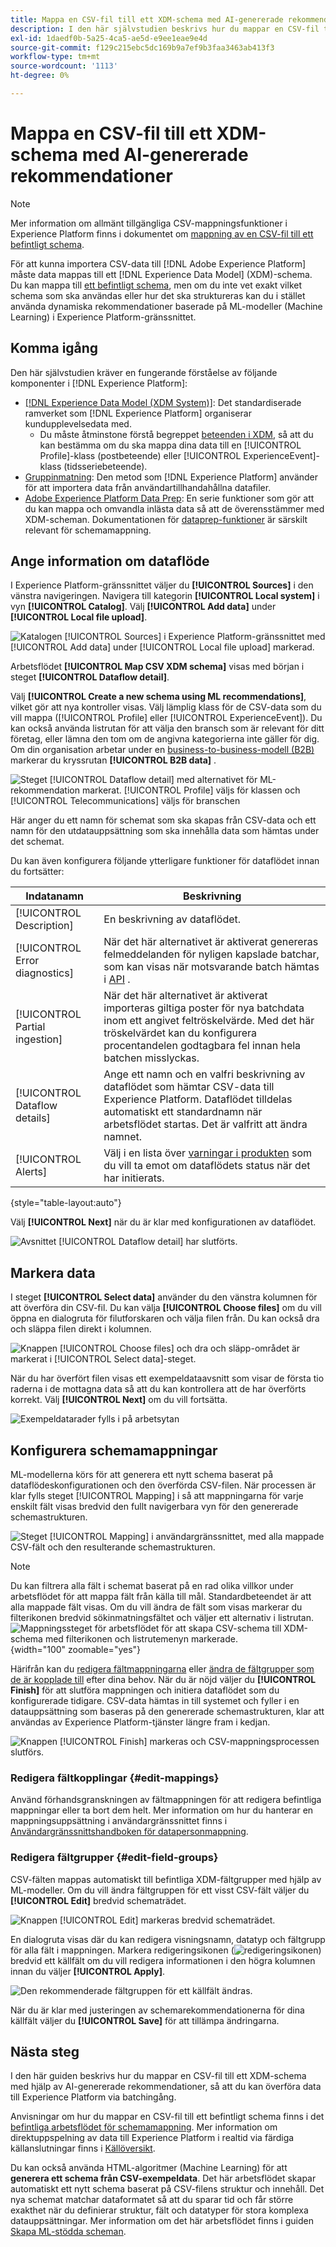 ```yaml
---
title: Mappa en CSV-fil till ett XDM-schema med AI-genererade rekommendationer
description: I den här självstudien beskrivs hur du mappar en CSV-fil till ett XDM-schema med hjälp av AI-genererade rekommendationer.
exl-id: 1daedf0b-5a25-4ca5-ae5d-e9ee1eae9e4d
source-git-commit: f129c215ebc5dc169b9a7ef9b3faa3463ab413f3
workflow-type: tm+mt
source-wordcount: '1113'
ht-degree: 0%

---
```


# Mappa en CSV-fil till ett XDM-schema med AI-genererade rekommendationer

>[!NOTE]
>
>Mer information om allmänt tillgängliga CSV-mappningsfunktioner i Experience Platform finns i dokumentet om [mappning av en CSV-fil till ett befintligt schema](./existing-schema.md).

För att kunna importera CSV-data till [!DNL Adobe Experience Platform] måste data mappas till ett [!DNL Experience Data Model] (XDM)-schema. Du kan mappa till [ett befintligt schema](./existing-schema.md), men om du inte vet exakt vilket schema som ska användas eller hur det ska struktureras kan du i stället använda dynamiska rekommendationer baserade på ML-modeller (Machine Learning) i Experience Platform-gränssnittet.

## Komma igång

Den här självstudien kräver en fungerande förståelse av följande komponenter i [!DNL Experience Platform]:

* [[!DNL Experience Data Model (XDM System)]](../../../xdm/home.md): Det standardiserade ramverket som [!DNL Experience Platform] organiserar kundupplevelsedata med.
   * Du måste åtminstone förstå begreppet [beteenden i XDM](../../../xdm/home.md#data-behaviors), så att du kan bestämma om du ska mappa dina data till en [!UICONTROL Profile]-klass (postbeteende) eller [!UICONTROL ExperienceEvent]-klass (tidsseriebeteende).
* [Gruppinmatning](../../batch-ingestion/overview.md): Den metod som [!DNL Experience Platform] använder för att importera data från användartillhandahållna datafiler.
* [Adobe Experience Platform Data Prep](../../batch-ingestion/overview.md): En serie funktioner som gör att du kan mappa och omvandla inlästa data så att de överensstämmer med XDM-scheman. Dokumentationen för [dataprep-funktioner](../../../data-prep/functions.md) är särskilt relevant för schemamappning.

## Ange information om dataflöde

I Experience Platform-gränssnittet väljer du **[!UICONTROL Sources]** i den vänstra navigeringen. Navigera till kategorin **[!UICONTROL Local system]** i vyn **[!UICONTROL Catalog]**. Välj **[!UICONTROL Add data]** under **[!UICONTROL Local file upload]**.

![Katalogen [!UICONTROL Sources] i Experience Platform-gränssnittet med [!UICONTROL Add data] under [!UICONTROL Local file upload] markerad.](../../images/tutorials/map-csv-recommendations/local-file-upload.png)

Arbetsflödet **[!UICONTROL Map CSV XDM schema]** visas med början i steget **[!UICONTROL Dataflow detail]**.

Välj **[!UICONTROL Create a new schema using ML recommendations]**, vilket gör att nya kontroller visas. Välj lämplig klass för de CSV-data som du vill mappa ([!UICONTROL Profile] eller [!UICONTROL ExperienceEvent]). Du kan också använda listrutan för att välja den bransch som är relevant för ditt företag, eller lämna den tom om de angivna kategorierna inte gäller för dig. Om din organisation arbetar under en [business-to-business-modell (B2B)](../../../xdm/tutorials/relationship-b2b.md) markerar du kryssrutan **[!UICONTROL B2B data]** .

![Steget [!UICONTROL Dataflow detail] med alternativet för ML-rekommendation markerat. [!UICONTROL Profile] väljs för klassen och [!UICONTROL Telecommunications] väljs för branschen &#x200B;](../../images/tutorials/map-csv-recommendations/select-class-and-industry.png)

Här anger du ett namn för schemat som ska skapas från CSV-data och ett namn för den utdatauppsättning som ska innehålla data som hämtas under det schemat.

Du kan även konfigurera följande ytterligare funktioner för dataflödet innan du fortsätter:

| Indatanamn | Beskrivning |
| --- | --- |
| [!UICONTROL Description] | En beskrivning av dataflödet. |
| [!UICONTROL Error diagnostics] | När det här alternativet är aktiverat genereras felmeddelanden för nyligen kapslade batchar, som kan visas när motsvarande batch hämtas i [API](../../batch-ingestion/api-overview.md) . |
| [!UICONTROL Partial ingestion] | När det här alternativet är aktiverat importeras giltiga poster för nya batchdata inom ett angivet feltröskelvärde. Med det här tröskelvärdet kan du konfigurera procentandelen godtagbara fel innan hela batchen misslyckas. |
| [!UICONTROL Dataflow details] | Ange ett namn och en valfri beskrivning av dataflödet som hämtar CSV-data till Experience Platform. Dataflödet tilldelas automatiskt ett standardnamn när arbetsflödet startas. Det är valfritt att ändra namnet. |
| [!UICONTROL Alerts] | Välj i en lista över [varningar i produkten](../../../observability/alerts/overview.md) som du vill ta emot om dataflödets status när det har initierats. |

{style="table-layout:auto"}

Välj **[!UICONTROL Next]** när du är klar med konfigurationen av dataflödet.

![Avsnittet [!UICONTROL Dataflow detail] har slutförts.](../../images/tutorials/map-csv-recommendations/dataflow-detail-complete.png)

## Markera data

I steget **[!UICONTROL Select data]** använder du den vänstra kolumnen för att överföra din CSV-fil. Du kan välja **[!UICONTROL Choose files]** om du vill öppna en dialogruta för filutforskaren och välja filen från. Du kan också dra och släppa filen direkt i kolumnen.

![Knappen [!UICONTROL Choose files] och dra och släpp-området är markerat i [!UICONTROL Select data]-steget.](../../images/tutorials/map-csv-recommendations/upload-files.png)

När du har överfört filen visas ett exempeldataavsnitt som visar de första tio raderna i de mottagna data så att du kan kontrollera att de har överförts korrekt. Välj **[!UICONTROL Next]** om du vill fortsätta.

![Exempeldatarader fylls i på arbetsytan](../../images/tutorials/map-csv-recommendations/data-uploaded.png)

## Konfigurera schemamappningar

ML-modellerna körs för att generera ett nytt schema baserat på dataflödeskonfigurationen och den överförda CSV-filen. När processen är klar fylls steget [!UICONTROL Mapping] i så att mappningarna för varje enskilt fält visas bredvid den fullt navigerbara vyn för den genererade schemastrukturen.

![Steget [!UICONTROL Mapping] i användargränssnittet, med alla mappade CSV-fält och den resulterande schemastrukturen.](../../images/tutorials/map-csv-recommendations/schema-generated.png)

>[!NOTE]
>
>Du kan filtrera alla fält i schemat baserat på en rad olika villkor under arbetsflödet för att mappa fält från källa till mål. Standardbeteendet är att alla mappade fält visas. Om du vill ändra de fält som visas markerar du filterikonen bredvid sökinmatningsfältet och väljer ett alternativ i listrutan.<br> ![Mappningssteget för arbetsflödet för att skapa CSV-schema till XDM-schema med filterikonen och listrutemenyn markerade.](../../images/tutorials/map-csv-recommendations/source-field-to-target-mapping-filter.png "Mappningssteget för arbetsflödet för CSV-till-XDM-schemat med filterikonen och listrutan markerad."){width="100" zoomable="yes"}

Härifrån kan du [redigera fältmappningarna](#edit-mappings) eller [ändra de fältgrupper som de är kopplade till](#edit-schema) efter dina behov. När du är nöjd väljer du **[!UICONTROL Finish]** för att slutföra mappningen och initiera dataflödet som du konfigurerade tidigare. CSV-data hämtas in till systemet och fyller i en datauppsättning som baseras på den genererade schemastrukturen, klar att användas av Experience Platform-tjänster längre fram i kedjan.

![Knappen [!UICONTROL Finish] markeras och CSV-mappningsprocessen slutförs.](../../images/tutorials/map-csv-recommendations/finish-mapping.png)

### Redigera fältkopplingar {#edit-mappings}

Använd förhandsgranskningen av fältmappningen för att redigera befintliga mappningar eller ta bort dem helt. Mer information om hur du hanterar en mappningsuppsättning i användargränssnittet finns i [Användargränssnittshandboken för datapersonmappning](../../../data-prep/ui/mapping.md#mapping-interface).

### Redigera fältgrupper {#edit-field-groups}

CSV-fälten mappas automatiskt till befintliga XDM-fältgrupper med hjälp av ML-modeller. Om du vill ändra fältgruppen för ett visst CSV-fält väljer du **[!UICONTROL Edit]** bredvid schematrädet.

![Knappen [!UICONTROL Edit] markeras bredvid schematrädet.](../../images/tutorials/map-csv-recommendations/edit-schema-structure.png)

En dialogruta visas där du kan redigera visningsnamn, datatyp och fältgrupp för alla fält i mappningen. Markera redigeringsikonen (![redigeringsikonen](/help/images/icons/edit.png)) bredvid ett källfält om du vill redigera informationen i den högra kolumnen innan du väljer **[!UICONTROL Apply]**.

![Den rekommenderade fältgruppen för ett källfält ändras.](../../images/tutorials/map-csv-recommendations/select-schema-field.png)

När du är klar med justeringen av schemarekommendationerna för dina källfält väljer du **[!UICONTROL Save]** för att tillämpa ändringarna.

## Nästa steg

I den här guiden beskrivs hur du mappar en CSV-fil till ett XDM-schema med hjälp av AI-genererade rekommendationer, så att du kan överföra data till Experience Platform via batchingång.

Anvisningar om hur du mappar en CSV-fil till ett befintligt schema finns i det [befintliga arbetsflödet för schemamappning](./existing-schema.md). Mer information om direktuppspelning av data till Experience Platform i realtid via färdiga källanslutningar finns i [Källöversikt](../../../sources/home.md).

Du kan också använda HTML-algoritmer (Machine Learning) för att **generera ett schema från CSV-exempeldata**. Det här arbetsflödet skapar automatiskt ett nytt schema baserat på CSV-filens struktur och innehåll. Det nya schemat matchar dataformatet så att du sparar tid och får större exakthet när du definierar struktur, fält och datatyper för stora komplexa datauppsättningar. Mer information om det här arbetsflödet finns i guiden [Skapa ML-stödda scheman](../../../xdm/ui/ml-assisted-schema-creation.md).
